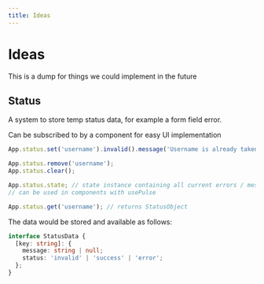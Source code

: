 ```yaml
---
title: Ideas
---
```


# Ideas

This is a dump for things we could implement in the future

## Status

A system to store temp status data, for example a form field error.

Can be subscribed to by a component for easy UI implementation

```js
App.status.set('username').invalid().message('Username is already taken');

App.status.remove('username');
App.status.clear();

App.status.state; // state instance containing all current errors / messages
// can be used in components with usePulse

App.status.get('username'); // returns StatusObject
```

The data would be stored and available as follows:

```ts
interface StatusData {
  [key: string]: {
    message: string | null;
    status: 'invalid' | 'success' | 'error';
  };
}
```
